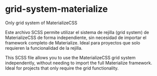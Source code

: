 # grid-system-materialize
 Only grid system of MaterializeCSS

Este archivo SCSS permite utilizar el sistema de rejilla (grid system) de MaterializeCSS de forma independiente, sin necesidad de importar el framework completo de Materialize. Ideal para proyectos que solo requieren la funcionalidad de la rejilla.

This SCSS file allows you to use the MaterializeCSS grid system independently, without needing to import the full Materialize framework. Ideal for projects that only require the grid functionality.
